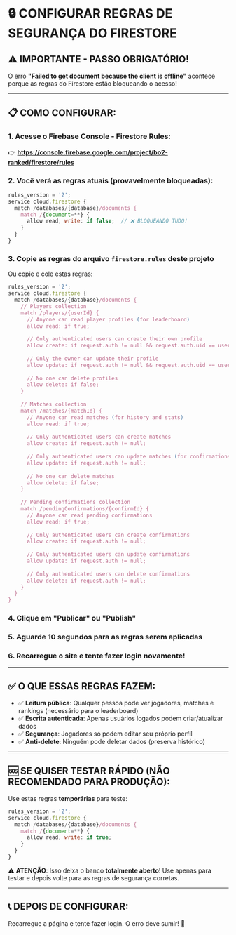 # 🔒 CONFIGURAR REGRAS DE SEGURANÇA DO FIRESTORE

## ⚠️ IMPORTANTE - PASSO OBRIGATÓRIO!

O erro **"Failed to get document because the client is offline"** acontece porque as regras do Firestore estão bloqueando o acesso!

---

## 📋 COMO CONFIGURAR:

### 1. Acesse o Firebase Console - Firestore Rules:

👉 **https://console.firebase.google.com/project/bo2-ranked/firestore/rules**

### 2. Você verá as regras atuais (provavelmente bloqueadas):

```javascript
rules_version = '2';
service cloud.firestore {
  match /databases/{database}/documents {
    match /{document=**} {
      allow read, write: if false;  // ❌ BLOQUEANDO TUDO!
    }
  }
}
```

### 3. Copie as regras do arquivo `firestore.rules` deste projeto

Ou copie e cole estas regras:

```javascript
rules_version = '2';
service cloud.firestore {
  match /databases/{database}/documents {
    // Players collection
    match /players/{userId} {
      // Anyone can read player profiles (for leaderboard)
      allow read: if true;
      
      // Only authenticated users can create their own profile
      allow create: if request.auth != null && request.auth.uid == userId;
      
      // Only the owner can update their profile
      allow update: if request.auth != null && request.auth.uid == userId;
      
      // No one can delete profiles
      allow delete: if false;
    }
    
    // Matches collection
    match /matches/{matchId} {
      // Anyone can read matches (for history and stats)
      allow read: if true;
      
      // Only authenticated users can create matches
      allow create: if request.auth != null;
      
      // Only authenticated users can update matches (for confirmations)
      allow update: if request.auth != null;
      
      // No one can delete matches
      allow delete: if false;
    }
    
    // Pending confirmations collection
    match /pendingConfirmations/{confirmId} {
      // Anyone can read pending confirmations
      allow read: if true;
      
      // Only authenticated users can create confirmations
      allow create: if request.auth != null;
      
      // Only authenticated users can update confirmations
      allow update: if request.auth != null;
      
      // Only authenticated users can delete confirmations
      allow delete: if request.auth != null;
    }
  }
}
```

### 4. Clique em **"Publicar"** ou **"Publish"**

### 5. Aguarde 10 segundos para as regras serem aplicadas

### 6. Recarregue o site e tente fazer login novamente!

---

## ✅ O QUE ESSAS REGRAS FAZEM:

- ✅ **Leitura pública**: Qualquer pessoa pode ver jogadores, matches e rankings (necessário para o leaderboard)
- ✅ **Escrita autenticada**: Apenas usuários logados podem criar/atualizar dados
- ✅ **Segurança**: Jogadores só podem editar seu próprio perfil
- ✅ **Anti-delete**: Ninguém pode deletar dados (preserva histórico)

---

## 🆘 SE QUISER TESTAR RÁPIDO (NÃO RECOMENDADO PARA PRODUÇÃO):

Use estas regras **temporárias** para teste:

```javascript
rules_version = '2';
service cloud.firestore {
  match /databases/{database}/documents {
    match /{document=**} {
      allow read, write: if true;
    }
  }
}
```

⚠️ **ATENÇÃO**: Isso deixa o banco **totalmente aberto**! Use apenas para testar e depois volte para as regras de segurança corretas.

---

## 📞 DEPOIS DE CONFIGURAR:

Recarregue a página e tente fazer login. O erro deve sumir! 🚀
